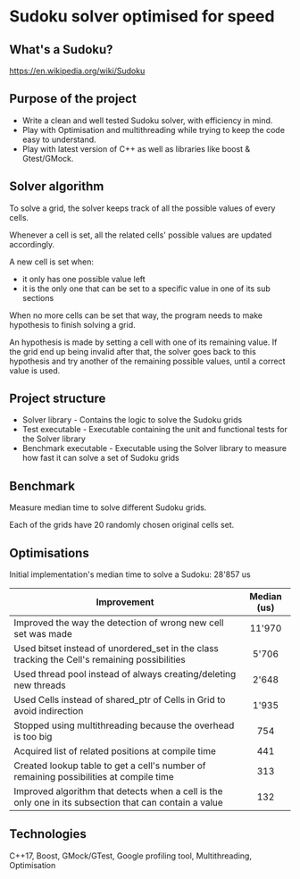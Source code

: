 # Sudoku solver optimised for speed 

## What's a Sudoku?

https://en.wikipedia.org/wiki/Sudoku

## Purpose of the project
* Write a clean and well tested Sudoku solver, with efficiency in mind. 
* Play with Optimisation and multithreading while trying to keep the code easy to understand. 
* Play with latest version of C++ as well as libraries like boost & Gtest/GMock.

## Solver algorithm

To solve a grid, the solver keeps track of all the possible values of every cells. 

Whenever a cell is set, all the related cells' possible values are updated accordingly. 

A new cell is set when:
* it only has one possible value left
* it is the only one that can be set to a specific value in one of its sub sections

When no more cells can be set that way, the program needs to make hypothesis to finish solving a grid.

An hypothesis is made by setting a cell with one of its remaining value. 
If the grid end up being invalid after that, the solver goes back to this hypothesis and try another of the remaining possible values, until a correct value is used.

## Project structure
* Solver library - Contains the logic to solve the Sudoku grids
* Test executable - Executable containing the unit and functional tests for the Solver library
* Benchmark executable - Executable using the Solver library to measure how fast it can solve a set of Sudoku grids

## Benchmark

Measure median time to solve different Sudoku grids. 

Each of the grids have 20 randomly chosen original cells set.

## Optimisations

Initial implementation's median time to solve a Sudoku: 28'857 us

| Improvement        | Median (us)           |
| ------------- |:-------------:| 
| Improved the way the detection of wrong new cell set was made      | 11'970 | 
| Used bitset instead of unordered_set in the class tracking the Cell's remaining possibilities       | 5'706      | 
| Used thread pool instead of always creating/deleting new threads | 2'648      | 
| Used Cells instead of shared_ptr of Cells in Grid to avoid indirection | 1'935      |
| Stopped using multithreading because the overhead is too big | 754      | 
| Acquired list of related positions at compile time | 441      | 
| Created lookup table to get a cell's number of remaining possibilities at compile time | 313      | 
| Improved algorithm that detects when a cell is the only one in its subsection that can contain a value | 132      | 


## Technologies

C++17, Boost, GMock/GTest, Google profiling tool, Multithreading, Optimisation


